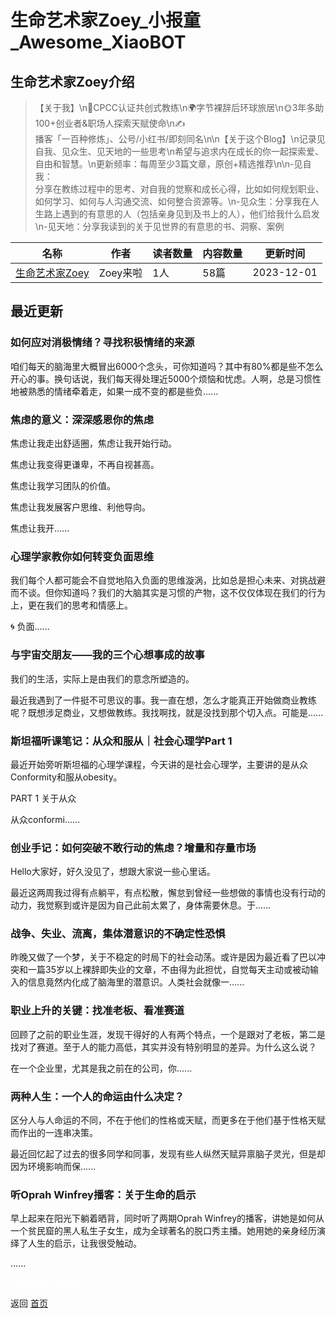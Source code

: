 # 生命艺术家Zoey_小报童_Awesome_XiaoBOT

## 生命艺术家Zoey介绍
> 【关于我】\n💃CPCC认证共创式教练\n🌍字节裸辞后环球旅居\n🌞3年多助100+创业者&职场人探索天赋使命\n✍️  
播客「一百种修炼」、公号/小红书/即刻同名\n\n【关于这个Blog】\n记录见自我、见众生、见天地的一些思考\n希望与追求内在成长的你一起探索爱、自由和智慧。\n更新频率：每周至少3篇文章，原创+精选推荐\n\n-见自我：  
分享在教练过程中的思考、对自我的觉察和成长心得，比如如何规划职业、如何学习、如何与人沟通交流、如何整合资源等。\n-见众生：分享我在人生路上遇到的有意思的人（包括亲身见到及书上的人），他们给我什么启发\n-见天地：分享我读到的关于见世界的有意思的书、洞察、案例  
  


|名称|作者|读者数量|内容数量|更新时间|
|---|---|---|---|---|
|[生命艺术家Zoey](https://xiaobot.net/p/Zoey_Neverland?refer=9c3f1c95-a052-465a-9902-f6d75080262a)|Zoey来啦|1人|58篇|2023-12-01|

## 最近更新
### 如何应对消极情绪？寻找积极情绪的来源

咱们每天的脑海里大概冒出6000个念头，可你知道吗？其中有80%都是些不怎么开心的事。换句话说，我们每天得处理近5000个烦恼和忧虑。人啊，总是习惯性地被熟悉的情绪牵着走，如果一成不变的都是些负......

### 焦虑的意义：深深感恩你的焦虑

焦虑让我走出舒适圈，焦虑让我开始行动。

焦虑让我变得更谦卑，不再自视甚高。

焦虑让我学习团队的价值。

焦虑让我发展客户思维、利他导向。

焦虑让我开......

### 心理学家教你如何转变负面思维

我们每个人都可能会不自觉地陷入负面的思维漩涡，比如总是担心未来、对挑战避而不谈。但你知道吗？我们的大脑其实是习惯的产物，这不仅仅体现在我们的行为上，更在我们的思考和情感上。

🌀 负面......

### 与宇宙交朋友——我的三个心想事成的故事

我们的生活，实际上是由我们的意念所塑造的。

最近我遇到了一件挺不可思议的事。我一直在想，怎么才能真正开始做商业教练呢？既想涉足商业，又想做教练。我找啊找，就是没找到那个切入点。可能是......

### 斯坦福听课笔记：从众和服从｜社会心理学Part 1

最近开始旁听斯坦福的心理学课程，今天讲的是社会心理学，主要讲的是从众Conformity和服从obesity。

PART 1 关于从众

从众conformi......

### 创业手记：如何突破不敢行动的焦虑？增量和存量市场

Hello大家好，好久没见了，想跟大家说一些心里话。

最近这两周我过得有点躺平，有点松散，懈怠到曾经一些想做的事情也没有行动的动力，我觉察到或许是因为自己此前太累了，身体需要休息。于......

### 战争、失业、流离，集体潜意识的不确定性恐惧

昨晚又做了一个梦，关于不稳定的时局下的社会动荡。或许是因为最近看了巴以冲突和一篇35岁以上裸辞即失业的文章，不由得为此担忧，自觉每天主动或被动输入的信息竟然内化成了脑海里的潜意识。人类社会就像一......

### 职业上升的关键：找准老板、看准赛道

回顾了之前的职业生涯，发现干得好的人有两个特点，一个是跟对了老板，第二是找对了赛道。至于人的能力高低，其实并没有特别明显的差异。为什么这么说？

在一个企业里，尤其是我之前在的公司，你......

### 两种人生：一个人的命运由什么决定？

区分人与人命运的不同，不在于他们的性格或天赋，而更多在于他们基于性格天赋而作出的一连串决策。

最近回忆起了过去的很多同学和同事，发现有些人纵然天赋异禀脑子灵光，但是却因为环境影响而保......

### 听Oprah Winfrey播客：关于生命的启示

早上起来在阳光下躺着晒背，同时听了两期Oprah
Winfrey的播客，讲她是如何从一个贫民窟的黑人私生子女生，成为全球著名的脱口秀主播。她用她的亲身经历演绎了人生的启示，让我很受触动。

......


<a href="https://github.com/Reno9527/awesome-xiaobot" style="color: white; text-decoration: none;">awesome-xiaobot</a>

返回 [首页](../README.md)

